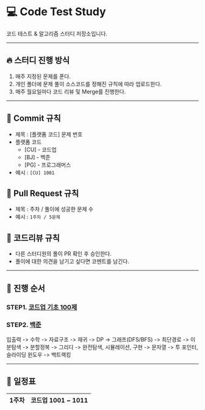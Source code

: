 # 💻  **Code Test Study**
코드 테스트 & 알고리즘 스터디 저장소입니다.

------

## 🔥  **스터디 진행 방식**
1. 매주 지정된 문제를 푼다.
2. 개인 폴더에 문제 풀이 소스코드를 정해진 규칙에 따라 업로드한다.
3. 매주 월요일마다 코드 리뷰 및 Merge를 진행한다.

------

## 🧲  **Commit 규칙**
- 제목 : [플랫폼 코드] 문제 번호
- 플랫폼 코드
  * [CU] - 코드업
  * [BJ] - 백준
  * [PG] - 프로그래머스
- 예시 : ```[CU] 1001```
## 🧲  **Pull Request 규칙**
- 제목 : 주차 / 풀이에 성공한 문제 수
- 예시 : ```1주차 / 5문제```
## 🧲  **코드리뷰 규칙**
- 다른 스터디원의 풀이 PR 확인 후 승인한다.
- 풀이에 대한 의견을 남기고 싶다면 코멘트를 남긴다.

------

## 📖  **진행 순서**
### STEP1. [코드업 기초 100제](https://codeup.kr/problemsetsol.php)
### STEP2. [백준](https://www.acmicpc.net/step)
입출력 -> 수학 -> 자료구조 -> 재귀 -> DP -> 그래프(DFS/BFS) -> 최단경로 -> 이분탐색 -> 분할정복 -> 그리디 -> 완전탐색, 시뮬레이션, 구현 -> 문자열 -> 투 포인터, 슬라이딩 윈도우 -> 백트랙킹

------

## 📅 **일정표**

|1주차|코드업 1001 ~ 1011|
|---|-----|